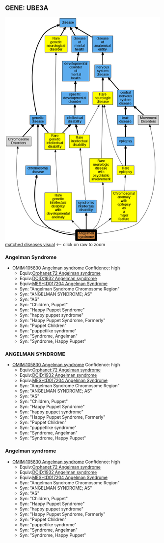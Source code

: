 
## GENE: UBE3A

![image](UBE3A.png)
[matched diseases visual](UBE3A.png)  <-- click on raw to zoom


### Angelman Syndrome
 * [OMIM:105830 Angelman syndrome](http://beta.monarchinitiative.org/disease/OMIM:105830) Confidence: high
    * Equiv:[Orphanet:72 Angelman syndrome](http://beta.monarchinitiative.org/disease/Orphanet:72)
    * Equiv:[DOID:1932 Angelman syndrome](http://beta.monarchinitiative.org/disease/DOID:1932)
    * Equiv:[MESH:D017204 Angelman Syndrome](http://beta.monarchinitiative.org/disease/MESH:D017204)
    * Syn: "Angelman Syndrome Chromosome Region"
    * Syn: "ANGELMAN SYNDROME; AS"
    * Syn: "AS"
    * Syn: "Children, Puppet"
    * Syn: "Happy Puppet Syndrome"
    * Syn: "happy puppet syndrome"
    * Syn: "Happy Puppet Syndrome, Formerly"
    * Syn: "Puppet Children"
    * Syn: "puppetlike syndrome"
    * Syn: "Syndrome, Angelman"
    * Syn: "Syndrome, Happy Puppet"

### ANGELMAN SYNDROME
 * [OMIM:105830 Angelman syndrome](http://beta.monarchinitiative.org/disease/OMIM:105830) Confidence: high
    * Equiv:[Orphanet:72 Angelman syndrome](http://beta.monarchinitiative.org/disease/Orphanet:72)
    * Equiv:[DOID:1932 Angelman syndrome](http://beta.monarchinitiative.org/disease/DOID:1932)
    * Equiv:[MESH:D017204 Angelman Syndrome](http://beta.monarchinitiative.org/disease/MESH:D017204)
    * Syn: "Angelman Syndrome Chromosome Region"
    * Syn: "ANGELMAN SYNDROME; AS"
    * Syn: "AS"
    * Syn: "Children, Puppet"
    * Syn: "Happy Puppet Syndrome"
    * Syn: "happy puppet syndrome"
    * Syn: "Happy Puppet Syndrome, Formerly"
    * Syn: "Puppet Children"
    * Syn: "puppetlike syndrome"
    * Syn: "Syndrome, Angelman"
    * Syn: "Syndrome, Happy Puppet"

### Angelman syndrome
 * [OMIM:105830 Angelman syndrome](http://beta.monarchinitiative.org/disease/OMIM:105830) Confidence: high
    * Equiv:[Orphanet:72 Angelman syndrome](http://beta.monarchinitiative.org/disease/Orphanet:72)
    * Equiv:[DOID:1932 Angelman syndrome](http://beta.monarchinitiative.org/disease/DOID:1932)
    * Equiv:[MESH:D017204 Angelman Syndrome](http://beta.monarchinitiative.org/disease/MESH:D017204)
    * Syn: "Angelman Syndrome Chromosome Region"
    * Syn: "ANGELMAN SYNDROME; AS"
    * Syn: "AS"
    * Syn: "Children, Puppet"
    * Syn: "Happy Puppet Syndrome"
    * Syn: "happy puppet syndrome"
    * Syn: "Happy Puppet Syndrome, Formerly"
    * Syn: "Puppet Children"
    * Syn: "puppetlike syndrome"
    * Syn: "Syndrome, Angelman"
    * Syn: "Syndrome, Happy Puppet"
